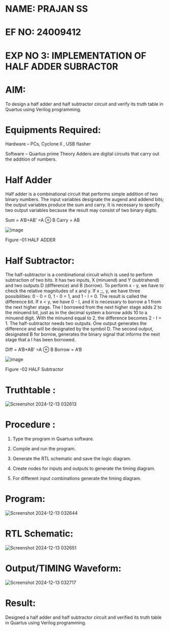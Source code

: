 # NAME: PRAJAN SS
# EF NO: 24009412
# EXP NO 3: IMPLEMENTATION OF HALF ADDER SUBRACT0R
# AIM:

To design a half adder and half subtractor circuit and verify its truth table in Quartus using Verilog programming.

# Equipments Required:

Hardware – PCs, Cyclone II , USB flasher 

Software – Quartus prime Theory Adders are digital circuits that carry out the addition of numbers.

# Half Adder

Half adder is a combinational circuit that performs simple addition of two binary numbers. The input variables designate the augend and addend bits; the output variables produce the sum and carry. It is necessary to specify two output variables because the result may consist of two binary digits.

Sum = A’B+AB’ =A ⊕ B Carry = AB

![image](https://github.com/naavaneetha/HALF_ADDER_SUBTRACTOR/assets/154305477/bd4a0b2c-cdbc-4184-ab08-81578f121e1f)

Figure -01 HALF ADDER

# Half Subtractor:

The half-subtractor is a combinational circuit which is used to perform subtraction of two bits. It has two inputs, X (minuend) and Y (subtrahend) and two outputs D (difference) and B (borrow). To perform x - y, we have to check the relative magnitudes of x and y. If x ;;, y, we have three possibilities: 0 - 0 = 0, 1 - 0 = 1, and 1 - I = 0. The result is called the difference bit. If x < y, we have 0 - I, and it is necessary to borrow a 1 from the next higher stage. The I borrowed from the next higher stage adds 2 to the minuend bit, just as in the decimal system a borrow adds 10 to a minuend digit. With the minuend equal to 2, the difference becomes 2 - I = 1. The half-subtractor needs two outputs. One output generates the difference and will be designated by the symbol D. The second output, designated B for borrow, generates the binary signal that informs the next stage that a I has been borrowed. 

Diff = A’B+AB’ =A ⊕ B
Borrow = A’B

 ![image](https://github.com/naavaneetha/HALF_ADDER_SUBTRACTOR/assets/154305477/d76b099c-513f-4e7c-843a-e2fd028a531a)

Figure -02 HALF Subtractor

# Truthtable :

![Screenshot 2024-12-13 032613](https://github.com/user-attachments/assets/6724f99d-f2f7-4a3b-a0bc-f8a1199b1c56)


# Procedure :

1.	Type the program in Quartus software.

2.	Compile and run the program.

3.	Generate the RTL schematic and save the logic diagram.

4.	Create nodes for inputs and outputs to generate the timing diagram.

5.	For different input combinations generate the timing diagram.


# Program:

![Screenshot 2024-12-13 032644](https://github.com/user-attachments/assets/6de5e571-6090-4c0d-89cf-2e06750617e5)



# RTL Schematic:

![Screenshot 2024-12-13 032651](https://github.com/user-attachments/assets/5b0e52ed-3ec5-4611-8e8e-1f9efdf99399)


# Output/TIMING Waveform:

![Screenshot 2024-12-13 032717](https://github.com/user-attachments/assets/73e2a199-3f7e-4c08-bcf7-4e4eb577d709)


# Result:

Designed a half adder and half subtractor circuit and verified its truth table in Quartus using Verilog
programming.
